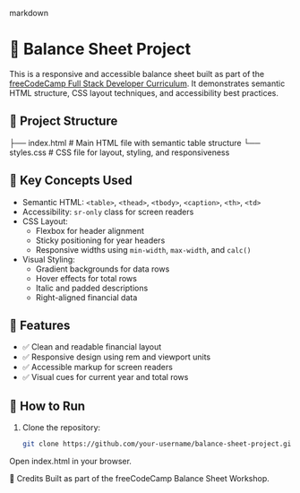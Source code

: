 markdown
# 💼 Balance Sheet Project

This is a responsive and accessible balance sheet built as part of the [freeCodeCamp Full Stack Developer Curriculum](https://www.freecodecamp.org/learn/full-stack-developer/workshop-balance-sheet/step-66). It demonstrates semantic HTML structure, CSS layout techniques, and accessibility best practices.

## 📁 Project Structure

├── index.html # Main HTML file with semantic table structure └── styles.css # CSS file for layout, styling, and responsiveness


## 🧠 Key Concepts Used

- Semantic HTML: `<table>`, `<thead>`, `<tbody>`, `<caption>`, `<th>`, `<td>`
- Accessibility: `sr-only` class for screen readers
- CSS Layout:
  - Flexbox for header alignment
  - Sticky positioning for year headers
  - Responsive widths using `min-width`, `max-width`, and `calc()`
- Visual Styling:
  - Gradient backgrounds for data rows
  - Hover effects for total rows
  - Italic and padded descriptions
  - Right-aligned financial data

## 🎨 Features

- ✅ Clean and readable financial layout
- ✅ Responsive design using rem and viewport units
- ✅ Accessible markup for screen readers
- ✅ Visual cues for current year and total rows


## 🚀 How to Run

1. Clone the repository:
   ```bash
   git clone https://github.com/your-username/balance-sheet-project.git
Open index.html in your browser.

🙌 Credits
Built  as part of the freeCodeCamp Balance Sheet Workshop.